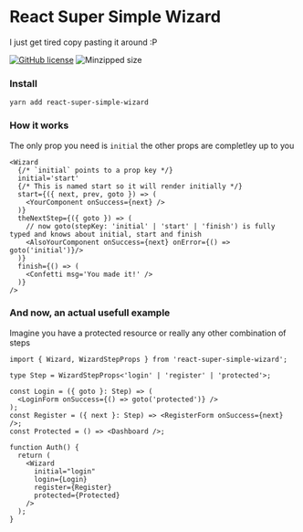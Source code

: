 # React Super Simple Wizard

I just get tired copy pasting it around :P

[![GitHub license](https://img.shields.io/github/license/5alidz/react-super-simple-wizard)](https://github.com/5alidz/react-super-simple-wizard/blob/master/LICENSE) ![Minzipped size](https://img.shields.io/bundlephobia/minzip/react-super-simple-wizard.svg)

### Install

```
yarn add react-super-simple-wizard
```

### How it works

The only prop you need is `initial` the other props are completley up to you

```tsx
<Wizard
  {/* `initial` points to a prop key */}
  initial='start'
  {/* This is named start so it will render initially */}
  start={({ next, prev, goto }) => (
    <YourComponent onSuccess={next} />
  )}
  theNextStep={({ goto }) => (
    // now goto(stepKey: 'initial' | 'start' | 'finish') is fully typed and knows about initial, start and finish
    <AlsoYourComponent onSuccess={next} onError={() => goto('initial')}/>
  )}
  finish={() => (
    <Confetti msg='You made it!' />
  )}
/>
```

### And now, an actual usefull example

Imagine you have a protected resource or really any other combination of steps

```tsx
import { Wizard, WizardStepProps } from 'react-super-simple-wizard';

type Step = WizardStepProps<'login' | 'register' | 'protected'>;

const Login = ({ goto }: Step) => (
  <LoginForm onSuccess={() => goto('protected')} />
);
const Register = ({ next }: Step) => <RegisterForm onSuccess={next} />;
const Protected = () => <Dashboard />;

function Auth() {
  return (
    <Wizard
      initial="login"
      login={Login}
      register={Register}
      protected={Protected}
    />
  );
}
```
